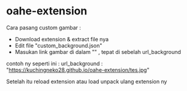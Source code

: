# oahe-extension

Cara pasang custom gambar :

- Download extension & extract file nya
- Edit file "custom_background.json"
- Masukan link gambar di dalam "" , tepat di sebelah url_background

contoh ny seperti ini :
url_background : "https://kuchingneko28.github.io/oahe-extension/tes.jpg"

Setelah itu reload extension atau load unpack ulang extension ny
